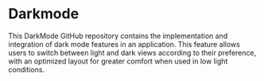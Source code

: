# Darkmode
 This DarkMode GitHub repository contains the implementation and integration of dark mode features in an application. This feature allows users to switch between light and dark views according to their preference, with an optimized layout for greater comfort when used in low light conditions.

